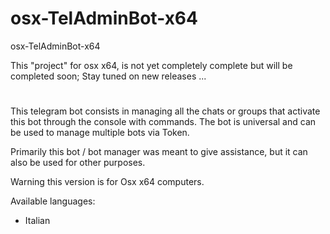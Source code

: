 # osx-TelAdminBot-x64
osx-TelAdminBot-x64

This "project" for osx x64, is not yet completely complete
but will be completed soon; Stay tuned on new releases ...

#
This telegram bot consists in managing all the chats or groups that activate this bot through the console with commands.
The bot is universal and can be used to manage multiple bots via Token.

Primarily this bot / bot manager was meant to give assistance, but it can also be used for other purposes.

Warning this version is for Osx x64 computers.

Available languages:
- Italian
